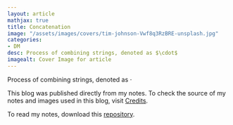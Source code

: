 ```yaml
---
layout: article
mathjax: true
title: Concatenation
image: "/assets/images/covers/tim-johnson-Vwf8q3RzBRE-unsplash.jpg"
categories:
- DM
desc: Process of combining strings, denoted as $\cdot$ 
imagealt: Cover Image for article
---
```


Process of combining strings, denoted as $\cdot$

































































































































































































































































































































































































This blog was published directly from my notes.
To check the source of my notes and images used in this blog, visit <a href="/credits.html" target="_blank">Credits</a>.

To read my notes, download this <a href="https://github.com/bovem/CS" target="blank">repository</a>.